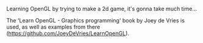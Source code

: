 
Learning OpenGL by trying to make a 2d game, it's gonna take much time... 

The 'Learn OpenGL - Graphics programming' book by Joey de Vries is used, 
as well as examples from there (https://github.com/JoeyDeVries/LearnOpenGL). 
